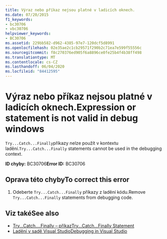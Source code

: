 ```yaml
---
title: Výraz nebo příkaz nejsou platné v ladicích oknech.
ms.date: 07/20/2015
f1_keywords:
- bc30706
- vbc30706
helpviewer_keywords:
- BC30706
ms.assetid: 229bb582-d962-4385-97e7-120dcf5d8991
ms.openlocfilehash: 02e35ae2c1cb29571f290b2c71ea7e599f55556c
ms.sourcegitcommit: f8c270376ed905f6a8896ce0fe25b4f4b38ff498
ms.translationtype: MT
ms.contentlocale: cs-CZ
ms.lasthandoff: 06/04/2020
ms.locfileid: "84412595"
---
```

# <a name="expression-or-statement-is-not-valid-in-debug-windows"></a><span data-ttu-id="64f60-102">Výraz nebo příkaz nejsou platné v ladicích oknech.</span><span class="sxs-lookup"><span data-stu-id="64f60-102">Expression or statement is not valid in debug windows</span></span>
<span data-ttu-id="64f60-103">`Try...Catch...Finally`příkazy nelze použít v kontextu ladění.</span><span class="sxs-lookup"><span data-stu-id="64f60-103">`Try...Catch...Finally` statements cannot be used in the debugging context.</span></span>  
  
 <span data-ttu-id="64f60-104">**ID chyby:** BC30706</span><span class="sxs-lookup"><span data-stu-id="64f60-104">**Error ID:** BC30706</span></span>  
  
## <a name="to-correct-this-error"></a><span data-ttu-id="64f60-105">Oprava této chyby</span><span class="sxs-lookup"><span data-stu-id="64f60-105">To correct this error</span></span>  
  
1. <span data-ttu-id="64f60-106">Odeberte `Try...Catch...Finally` příkazy z ladění kódu.</span><span class="sxs-lookup"><span data-stu-id="64f60-106">Remove `Try...Catch...Finally` statements from debugging code.</span></span>  
  
## <a name="see-also"></a><span data-ttu-id="64f60-107">Viz také</span><span class="sxs-lookup"><span data-stu-id="64f60-107">See also</span></span>

- [<span data-ttu-id="64f60-108">Try...Catch....Finally – příkaz</span><span class="sxs-lookup"><span data-stu-id="64f60-108">Try...Catch...Finally Statement</span></span>](../language-reference/statements/try-catch-finally-statement.md)
- [<span data-ttu-id="64f60-109">Ladění v sadě Visual Studio</span><span class="sxs-lookup"><span data-stu-id="64f60-109">Debugging in Visual Studio</span></span>](/visualstudio/debugger/debugger-feature-tour)
